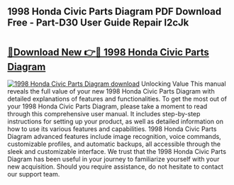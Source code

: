 ## 1998 Honda Civic Parts Diagram PDF Download Free - Part-D30 User Guide Repair l2cJk

# <h2><a href="http://dfqg4ag.blite.top/?on=1998+Honda+Civic+Parts+Diagram">🔗Download New 👉🔴 1998 Honda Civic Parts Diagram</a></h2>

[![1998 Honda Civic Parts Diagram download](https://i.imgur.com/lujVjoI.png)](http://dfqg4ag.blite.top/?on=1998+Honda+Civic+Parts+Diagram)
Unlocking Value This manual reveals the full value of your new 1998 Honda Civic Parts Diagram with detailed explanations of features and functionalities. To get the most out of your 1998 Honda Civic Parts Diagram, please take a moment to read through this comprehensive user manual. It includes step-by-step instructions for setting up your product, as well as detailed information on how to use its various features and capabilities. 1998 Honda Civic Parts Diagram advanced features include image recognition, voice commands, customizable profiles, and automatic backups, all accessible through the sleek and customizable interface. We trust that the 1998 Honda Civic Parts Diagram has been useful in your journey to familiarize yourself with your new acquisition. Should you require assistance, do not hesitate to contact our support team.
